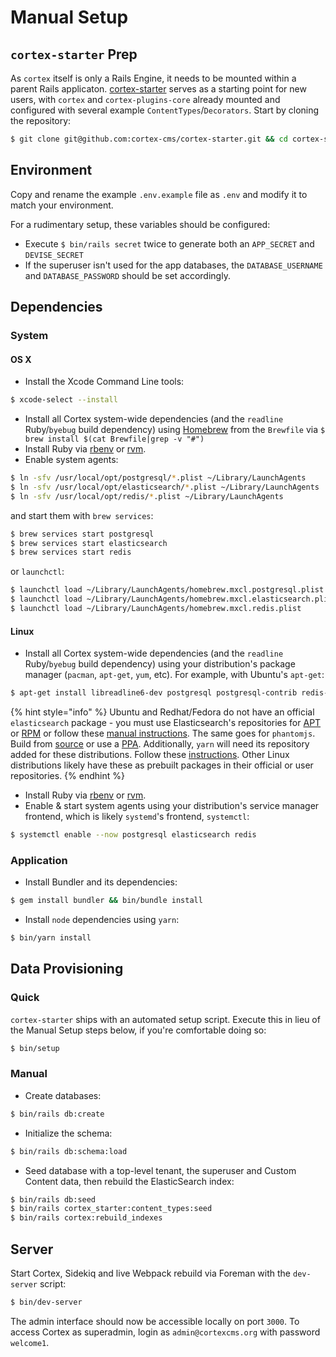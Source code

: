 # Manual Setup

## `cortex-starter` Prep

As `cortex` itself is only a Rails Engine, it needs to be mounted within a parent Rails applicaton. [cortex-starter](https://github.com/cortex-cms/cortex-starter) serves as a starting point for new users, with `cortex` and `cortex-plugins-core` already mounted and configured with several example `ContentTypes`/`Decorators`. Start by cloning the repository:

```bash
$ git clone git@github.com:cortex-cms/cortex-starter.git && cd cortex-starter
```

## Environment

Copy and rename the example `.env.example` file as `.env` and modify it to match your environment.

For a rudimentary setup, these variables should be configured:

* Execute `$ bin/rails secret` twice to generate both an `APP_SECRET` and `DEVISE_SECRET`
* If the superuser isn't used for the app databases, the `DATABASE_USERNAME` and `DATABASE_PASSWORD` should be set accordingly.

## Dependencies

### System

#### OS X

* Install the Xcode Command Line tools:

```bash
$ xcode-select --install
```

* Install all Cortex system-wide dependencies \(and the `readline` Ruby/`byebug` build dependency\) using [Homebrew](http://brew.sh/) from the `Brewfile` via `$ brew install $(cat Brewfile|grep -v "#")`
* Install Ruby via [rbenv](https://github.com/sstephenson/rbenv) or [rvm](https://rvm.io/).
* Enable system agents:

```bash
$ ln -sfv /usr/local/opt/postgresql/*.plist ~/Library/LaunchAgents
$ ln -sfv /usr/local/opt/elasticsearch/*.plist ~/Library/LaunchAgents
$ ln -sfv /usr/local/opt/redis/*.plist ~/Library/LaunchAgents
```

and start them with `brew services`:

```bash
$ brew services start postgresql
$ brew services start elasticsearch
$ brew services start redis
```

or `launchctl`:

```bash
$ launchctl load ~/Library/LaunchAgents/homebrew.mxcl.postgresql.plist
$ launchctl load ~/Library/LaunchAgents/homebrew.mxcl.elasticsearch.plist
$ launchctl load ~/Library/LaunchAgents/homebrew.mxcl.redis.plist
```

#### Linux

* Install all Cortex system-wide dependencies \(and the `readline` Ruby/`byebug` build dependency\) using your distribution's package manager \(`pacman`, `apt-get`, `yum`, etc\). For example, with Ubuntu's `apt-get`:

```bash
$ apt-get install libreadline6-dev postgresql postgresql-contrib redis-server openjdk-8-jre imagemagick jpegoptim ghostscript
```

{% hint style="info" %}
Ubuntu and Redhat/Fedora do not have an official `elasticsearch` package - you must use Elasticsearch's repositories for [APT](https://www.elastic.co/guide/en/elasticsearch/reference/current/deb.html) or [RPM](https://www.elastic.co/guide/en/elasticsearch/reference/current/rpm.html) or follow these [manual instructions](https://www.elastic.co/guide/en/elasticsearch/reference/current/_installation.html). The same goes for `phantomjs`. Build from [source](http://phantomjs.org/download.html) or use a [PPA](https://launchpad.net/ubuntu/+ppas?name_filter=phantomjs). Additionally, `yarn` will need its repository added for these distributions. Follow these [instructions](https://yarnpkg.com/lang/en/docs/install). Other Linux distributions likely have these as prebuilt packages in their official or user repositories.
{% endhint %}

* Install Ruby via [rbenv](https://github.com/sstephenson/rbenv) or [rvm](https://rvm.io/).
* Enable & start system agents using your distribution's service manager frontend, which is likely `systemd`'s frontend, `systemctl`:

```bash
$ systemctl enable --now postgresql elasticsearch redis
```

### Application

* Install Bundler and its dependencies:

```bash
$ gem install bundler && bin/bundle install
```

* Install `node` dependencies using `yarn`:

```bash
$ bin/yarn install
```

## Data Provisioning

### Quick

`cortex-starter` ships with an automated setup script. Execute this in lieu of the Manual Setup steps below, if you're comfortable doing so:

```bash
$ bin/setup
```

### Manual

* Create databases:

```bash
$ bin/rails db:create
```

* Initialize the schema:

```bash
$ bin/rails db:schema:load
```

* Seed database with a top-level tenant, the superuser and Custom Content data, then rebuild the ElasticSearch index:

```bash
$ bin/rails db:seed
$ bin/rails cortex_starter:content_types:seed
$ bin/rails cortex:rebuild_indexes
```

## Server

Start Cortex, Sidekiq and live Webpack rebuild via Foreman with the `dev-server` script:

```bash
$ bin/dev-server
```

The admin interface should now be accessible locally on port `3000`. To access Cortex as superadmin, login as `admin@cortexcms.org` with password `welcome1`.

